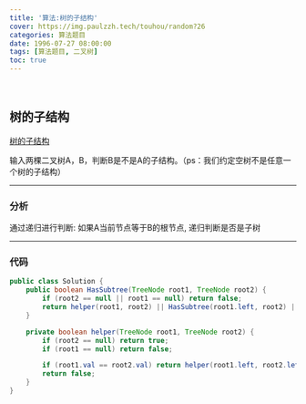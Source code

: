 ```yaml
---
title: '算法:树的子结构'
cover: https://img.paulzzh.tech/touhou/random?26
categories: 算法题目
date: 1996-07-27 08:00:00
tags: [算法题目, 二叉树]
toc: true
---
```


<br/>

<!--more-->

## 树的子结构

[树的子结构](https://www.nowcoder.com/practice/6e196c44c7004d15b1610b9afca8bd88?tpId=13&tqId=11170&tPage=1&rp=1&ru=%2Fta%2Fcoding-interviews&qru=%2Fta%2Fcoding-interviews%2Fquestion-ranking)

输入两棵二叉树A，B，判断B是不是A的子结构。（ps：我们约定空树不是任意一个树的子结构）

****

### 分析

通过递归进行判断: 如果A当前节点等于B的根节点, 递归判断是否是子树

****

### 代码

```java
public class Solution {
    public boolean HasSubtree(TreeNode root1, TreeNode root2) {
        if (root2 == null || root1 == null) return false;
        return helper(root1, root2) || HasSubtree(root1.left, root2) || HasSubtree(root1.right, root2);
    }

    private boolean helper(TreeNode root1, TreeNode root2) {
        if (root2 == null) return true;
        if (root1 == null) return false;

        if (root1.val == root2.val) return helper(root1.left, root2.left) && helper(root1.right, root2.right);
        return false;
    }
}
```

